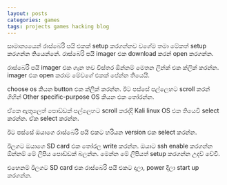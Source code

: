 ```yaml
---
layout: posts
categories: games
tags: projects games hacking blog
---
```


සාමාන්‍යයෙන් රාස්බෙරි පයි එකක් setup කරගන්නව වගේම තමා මේකත් setup කරගන්න තියෙන්නේ. රාස්බෙරි පයි imager එක download කරන් open කරගන්න.

රාස්බෙරි පයි imager එක ගැන තව විස්තර ඕන්නම් මෙතන ලින්ක් එක ක්ලික් කරන්න.
imager එක open කරාම මේවගේ එකක් පේන්න තියෙයි.

choose os කියන button එක ක්ලික් කරන්න.
ඊට පස්සේ පල්ලෙහට scroll කරන් ගිහින් Other specific-purpose OS කියන එක තෝරන්න.

ඒකෙ ඇතුලෙත් පොඩ්ඩක් පල්ලෙහට scroll කරද්දි Kali linux OS එක තියෙවි select කරන්න. ඒක select කරන්න.

ඊට පස්සේ ඔයාගෙ රාස්බෙරි පයි එකට හරියන version එක select කරන්න.

ඊලගට ඔයාගෙ SD card එක තෝරල write කරන්න.
ඔයාට ssh enable කරගන්න ඕන්නම් මේ ලිපිය පොඩ්ඩක් බලන්න. මෙන්න මේ ලිපියත් setup කරගන්න උදව් වේවි.

එහෙනම් ඊලගට SD card එක රාස්බෙරි පයි එකට දාලා, power දීලා start up කරගන්න.
